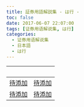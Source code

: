 ```yaml
---
title: 証券用語解説集 - は行 -
toc: false
date: 2017-06-07 22:07:00
tags: [证券用语解说集, は行]
categories:
  - 证券用语解说集
  - 日本語
  - は行
---
```


| &nbsp; | &nbsp; |
| :----- | :----- |
| [待添加](/证券用语解说集/日本語/は行/#) | [待添加](/证券用语解说集/日本語/は行/#) |
| [待添加](/证券用语解说集/日本語/は行/#) | [待添加](/证券用语解说集/日本語/は行/#) |
